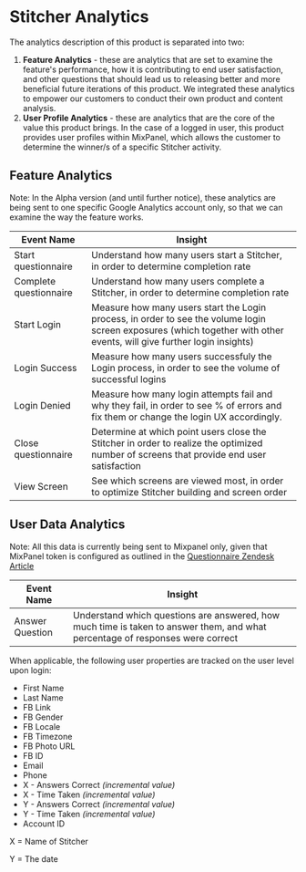 # Stitcher Analytics 

The analytics description of this product is separated into two:

1. **Feature Analytics** - these are analytics that are set to examine the feature's performance, how it is contributing to end user satisfaction, and other questions that should lead us to releasing better and more beneficial future iterations of this product. We integrated these analytics to empower our customers to conduct their own product and content analysis.
1. **User Profile Analytics** - these are analytics that are the core of the value this product brings. In the case of a logged in user, this product provides user profiles within MixPanel, which allows the customer to determine the winner/s of a specific Stitcher activity.

## Feature Analytics
Note: In the Alpha version (and until further notice), these analytics are being sent to one specific Google Analytics account only, so that we can examine the way the feature works.

Event Name | Insight
--------------- | ---------------
Start questionnaire | Understand how many users start a Stitcher, in order to determine completion rate
Complete questionnaire | Understand how many users complete a Stitcher, in order to determine completion rate
Start Login | Measure how many users start the Login process, in order to see the volume login screen exposures (which together with other events, will give further login insights)
Login Success | Measure how many users successfuly the Login process, in order to see the volume of successful logins
Login Denied | Measure how many login attempts fail and why they fail, in order to see % of errors and fix them or change the login UX accordingly.
Close questionnaire | Determine at which point users close the Stitcher in order to realize the optimized number of screens that provide end user satisfaction
View Screen | See which screens are viewed most, in order to optimize Stitcher building and screen order 


## User Data Analytics
Note: All this data is currently being sent to Mixpanel only, given that MixPanel token is configured as outlined in the [Questionnaire Zendesk Article](https://applicaster.zendesk.com/hc/en-us/articles/206949946-Storyline)

Event Name | Insight
--------------- | ---------------
Answer Question | Understand which questions are answered, how much time is taken to answer them, and what percentage of responses were correct

When applicable, the following user properties are tracked on the user level upon login:

* First Name
* Last Name
* FB Link
* FB Gender
* FB Locale
* FB Timezone
* FB Photo URL
* FB ID
* Email
* Phone
* X - Answers Correct *(incremental value)*
* X - Time Taken *(incremental value)*
* Y - Answers Correct *(incremental value)*
* Y - Time Taken *(incremental value)*
* Account ID 

X = Name of Stitcher

Y = The date 

